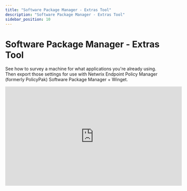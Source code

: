 ```yaml
---
title: "Software Package Manager - Extras Tool"
description: "Software Package Manager - Extras Tool"
sidebar_position: 10
---
```

# Software Package Manager - Extras Tool

See how to survey a machine for what applications you're already using. Then export those settings
for use with Netwrix Endpoint Policy Manager (formerly PolicyPak) Software Package Manager + Winget.

<iframe width="560" height="315" src="https://www.youtube.com/embed/pXWEGPNp_0Y" title="Software Package Manager - Extras Tool" frameborder="0" allow="accelerometer; autoplay; clipboard-write; encrypted-media; gyroscope; picture-in-picture; web-share" allowfullscreen="1"></iframe>
